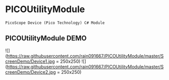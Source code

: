# PICOUtilityModule

    PicoScope Device (Pico Technology) C# Module
	
## PICOUtilityModule DEMO
![](https://raw.githubusercontent.com/rain091667/PICOUtilityModule/master/ScreenDemo/Device1.jpg = 250x250)
![](https://raw.githubusercontent.com/rain091667/PICOUtilityModule/master/ScreenDemo/Device2.jpg = 250x250)
